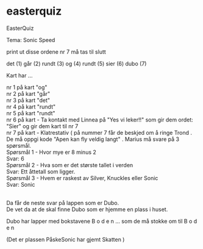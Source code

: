 # easterquiz
EasterQuiz

Tema: Sonic Speed

print ut disse ordene
nr 7 må tas til slutt

det  (1)
går  (2)
rundt  (3)
og (4)
rundt  (5)
sier (6)
dubo  (7)
 
Kart har ...

nr 1 på kart "og"   <br>
nr 2 på kart "går"   <br>
nr 3 på kart "det"  <br>
nr 4 på kart "rundt"   <br>
nr 5 på kart "rundt"   <br>
nr 6 på kart - Ta kontakt med Linnea på "Yes vi leker!!" som gir dem ordet:  "Sier"  og gir dem kart til nr 7 <br>
nr 7 på kart - Klatrestativ  (  på nummer 7 får de beskjed om å ringe Trond . De må oppgi kode "Apen kan fly veldig langt" . Marius må svare på 3 spørsmål.  <br>
 Spørsmål 1 - Hvor mye er 8 minus 2 <br>
 Svar: 6 <br>
 Spørsmål 2 - Hva som er det største tallet i verden <br>
 Svar: Ett åttetall som ligger.   <br>
 Spørsmål 3 - Hvem er raskest av Silver, Knuckles eller Sonic  <br>
 Svar: Sonic <br>

<br> Da får de neste svar på lappen som er Dubo.   
De vet da at de skal finne Dubo som er hjemme en plass i huset.

Dubo har lapper  med bokstavene B o d e n ... som de må stokke om til  B o d e n

(Det er plassen PåskeSonic har gjemt Skatten )




